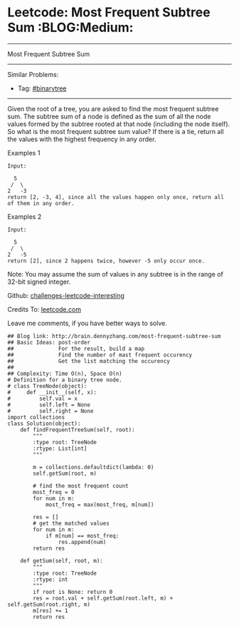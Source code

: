 # Leetcode: Most Frequent Subtree Sum     :BLOG:Medium:


---

Most Frequent Subtree Sum  

---

Similar Problems:  
-   Tag: [#binarytree](http://brain.dennyzhang.com/tag/binarytree)

---

Given the root of a tree, you are asked to find the most frequent subtree sum. The subtree sum of a node is defined as the sum of all the node values formed by the subtree rooted at that node (including the node itself). So what is the most frequent subtree sum value? If there is a tie, return all the values with the highest frequency in any order.  

Examples 1  

    Input:
    
      5
     /  \
    2   -3
    return [2, -3, 4], since all the values happen only once, return all of them in any order.

Examples 2  

    Input:
    
      5
     /  \
    2   -5
    return [2], since 2 happens twice, however -5 only occur once.

Note: You may assume the sum of values in any subtree is in the range of 32-bit signed integer.  

Github: [challenges-leetcode-interesting](https://github.com/DennyZhang/challenges-leetcode-interesting/tree/master/most-frequent-subtree-sum)  

Credits To: [leetcode.com](https://leetcode.com/problems/most-frequent-subtree-sum/description/)  

Leave me comments, if you have better ways to solve.  

    ## Blog link: http://brain.dennyzhang.com/most-frequent-subtree-sum
    ## Basic Ideas: post-order
    ##              For the result, build a map
    ##              Find the number of mast frequent occurency
    ##              Get the list matching the occurency
    ##
    ## Complexity: Time O(n), Space O(n)
    # Definition for a binary tree node.
    # class TreeNode(object):
    #     def __init__(self, x):
    #         self.val = x
    #         self.left = None
    #         self.right = None
    import collections
    class Solution(object):
        def findFrequentTreeSum(self, root):
            """
            :type root: TreeNode
            :rtype: List[int]
            """
    
            m = collections.defaultdict(lambda: 0)
            self.getSum(root, m)
    
            # find the most frequent count
            most_freq = 0
            for num in m:
                most_freq = max(most_freq, m[num])
    
            res = []
            # get the matched values
            for num in m:
                if m[num] == most_freq:
                    res.append(num)
            return res
    
        def getSum(self, root, m):
            """
            :type root: TreeNode
            :rtype: int
            """
            if root is None: return 0
            res = root.val + self.getSum(root.left, m) + self.getSum(root.right, m)
            m[res] += 1
            return res